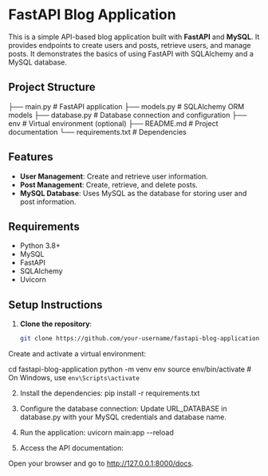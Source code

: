 # FastAPI Blog Application

This is a simple API-based blog application built with **FastAPI** and **MySQL**. It provides endpoints to create users and posts, retrieve users, and manage posts. It demonstrates the basics of using FastAPI with SQLAlchemy and a MySQL database.

## Project Structure
├── main.py # FastAPI application ├── models.py # SQLAlchemy ORM models ├── database.py # Database connection and configuration ├── env # Virtual environment (optional) ├── README.md # Project documentation └── requirements.txt # Dependencies


## Features

- **User Management**: Create and retrieve user information.
- **Post Management**: Create, retrieve, and delete posts.
- **MySQL Database**: Uses MySQL as the database for storing user and post information.

## Requirements

- Python 3.8+
- MySQL
- FastAPI
- SQLAlchemy
- Uvicorn

## Setup Instructions

1. **Clone the repository**:
   ```bash
   git clone https://github.com/your-username/fastapi-blog-application.git


Create and activate a virtual environment:

   cd fastapi-blog-application
python -m venv env
source env/bin/activate  # On Windows, use `env\Scripts\activate`

2. Install the dependencies:
   pip install -r requirements.txt

3. Configure the database connection: Update URL_DATABASE in database.py with your MySQL credentials and database name.


4. Run the application:
uvicorn main:app --reload
 
5. Access the API documentation:

Open your browser and go to http://127.0.0.1:8000/docs.